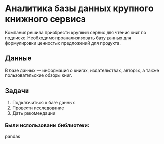 # Аналитика базы данных крупного книжного сервиса

Компания решила приобрести крупный сервис для чтения книг по подписке. Необходимо проанализировать базу данных для формулировки ценностых предложений для продукта.

## Данные
В базе данных — информация о книгах, издательствах, авторах, а также пользовательские обзоры книг. 

## Задачи
1. Подключиться к базе данных 
2. Провести исследование
3. Дать рекомендации

### Были использованы библиотеки:
pandas



